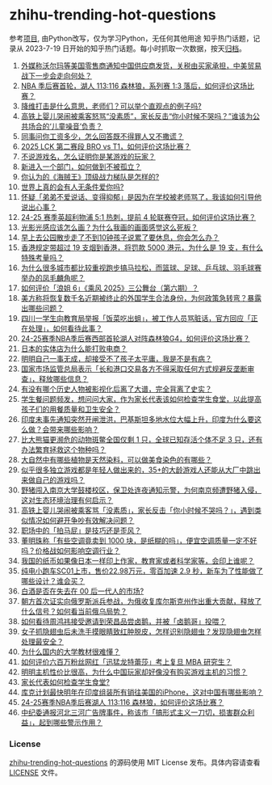 # zhihu-trending-hot-questions
参考[项目](https://github.com/justjavac/zhihu-trending-hot-questions), 由Python改写，仅为学习Python，无任何其他用途
知乎热门话题，记录从 2023-7-19
日开始的知乎热门话题。每小时抓取一次数据，按天[归档](./data)。
<!-- BEGIN -->
<!-- 最后更新时间 2025-04-28 04:30:16.943372 -->
1. [外媒称沃尔玛等美国零售商通知中国供应商发货，关税由买家承担，中美贸易战下一步会走向何处？](https://www.zhihu.com/question/1899606299152487314)
1. [NBA 季后赛首轮，湖人 113:116 森林狼，系列赛 1:3 落后，如何评价这场比赛？](https://www.zhihu.com/question/1900076052765730797)
1. [降维打击是什么意思，老师们？可以举个直观点的例子吗?](https://www.zhihu.com/question/658978582)
1. [高铁上婴儿哭闹被乘客怒骂“没素质”，家长反击“你小时候不哭吗？”谁该为公共场合的‘儿童噪音’负责？](https://www.zhihu.com/question/1899247073322303732)
1. [同事问你工资多少，怎么回答既不得罪人又不撒谎？](https://www.zhihu.com/question/1899126585363267922)
1. [2025 LCK 第二赛段 BRO vs T1，如何评价这场比赛？](https://www.zhihu.com/question/1899858371387027682)
1. [不说游戏名，怎么证明你是某游戏的玩家？](https://www.zhihu.com/question/1899064949986267996)
1. [新进入一个部门，如何做到不被孤立？](https://www.zhihu.com/question/14240006162)
1. [你认为的《海贼王》顶级战力梯队是怎样的?](https://www.zhihu.com/question/624648325)
1. [世界上真的会有人无条件爱你吗?](https://www.zhihu.com/question/13590258836)
1. [怀疑「弟弟不爱说话、变得抑郁」是因为在学校被老师骂了，我该如何引导他说出心事？](https://www.zhihu.com/question/1898889858941953125)
1. [24-25 赛季英超利物浦 5:1 热刺，提前 4 轮联赛夺冠，如何评价这场比赛？](https://www.zhihu.com/question/1899970156689613122)
1. [光影光感应该怎么画？为什么我画的画面感觉这么死板？](https://www.zhihu.com/question/13696589510)
1. [早上去公园散步走了不到10钟孩子说累了要休息，你会怎么办？](https://www.zhihu.com/question/1899743499462608498)
1. [香港规定带超过 19 支烟到香港，将罚款 5000 港元，为什么是 19 支，有什么特殊考量吗？](https://www.zhihu.com/question/1899511376843601137)
1. [为什么很多城市都比较重视跑步搞马拉松，而篮球、足球、乒乓球、羽毛球赛举办的凤毛麟角呢？](https://www.zhihu.com/question/1897761830895587743)
1. [如何评价「浪姐 6」《乘风 2025》三公舞台（第六期）？](https://www.zhihu.com/question/1898923865498944584)
1. [美方称将恢复数千名近期被终止的外国学生合法身份，为何政策急转弯？暴露出哪些问题？](https://www.zhihu.com/question/1899410379832005587)
1. [四川一学生向教育局举报「饭菜吃出蛆」，被工作人员骂脏话，官方回应「正在处理」，如何看待此事？](https://www.zhihu.com/question/1899884965916799371)
1. [24-25赛季NBA季后赛西部首轮湖人对阵森林狼G4，如何评价这场比赛？](https://www.zhihu.com/question/1900050714216109630)
1. [日本的实体店为什么能打败电商？](https://www.zhihu.com/question/584328264)
1. [明明自己一事无成，却接受不了孩子太平庸，我是不是有病？](https://www.zhihu.com/question/12908834701)
1. [国家市场监管总局表示「长和港口交易各方不得采取任何方式规避反垄断审查」，释放哪些信息？](https://www.zhihu.com/question/1899876122272966313)
1. [有没有哪个历史人物被影视化后离了大谱，完全背离了史实？](https://www.zhihu.com/question/658757009)
1. [学生餐问题频发，想问问大家，作为家长代表该如何检查学生食堂，以此提高孩子们的用餐质量和卫生安全？](https://www.zhihu.com/question/12318197776)
1. [印度未事先通知突然开闸泄洪，巴基斯坦多地水位大幅上升，印度为什么要这么做？会带来哪些影响？](https://www.zhihu.com/question/1899819271124641340)
1. [比大熊猫更濒危的动物斑鳖全国仅剩 1 只，全球已知存活个体不足 3 只，还有办法繁育拯救这个物种吗？](https://www.zhihu.com/question/1899555786608304656)
1. [大自然中有哪些植物是天然染料，可以做美食染色的有哪些？](https://www.zhihu.com/question/1895612507625866793)
1. [似乎很多独立游戏都是年轻人做出来的，35+的大龄游戏人还能从大厂中跳出来做自己的游戏吗？](https://www.zhihu.com/question/4852845720)
1. [野猪闯入南京大学鼓楼校区，保卫处连夜通知示警，为何南京频遭野猪入侵，这对生态环境治理有何启示？](https://www.zhihu.com/question/1899833413860548872)
1. [高铁上婴儿哭闹被乘客骂「没素质」，家长反击「你小时候不哭吗？」，遇到类似情况如何避开争吵有效解决问题？](https://www.zhihu.com/question/1899247073322303732)
1. [职场中的「拍马屁」是技巧还是歪风？](https://www.zhihu.com/question/1899268986065093461)
1. [董明珠称「有些空调竟卖到 1000 块，是纸糊的吗」，便宜空调质量一定不好吗？价格战如何影响空调行业？](https://www.zhihu.com/question/1898384187913929297)
1. [我国的纸币如果像日本一样印上作家，教育家或者科学家等，会印上谁呢？](https://www.zhihu.com/question/40327952)
1. [纯电小跑车SC01上市，售价22.98万元，零百加速 2.9 秒，新车为了性能做了哪些设计？谁会买？](https://www.zhihu.com/question/1899774784646115918)
1. [白酒是否在失去在 00 后一代人的市场?](https://www.zhihu.com/question/12303778372)
1. [朝方首次证实向俄罗斯派兵参战，为俄收复库尔斯克州作出重大贡献，释放了什么信号？如何看当前俄乌局势？](https://www.zhihu.com/question/1900129061226907110)
1. [如何看待周鸿祎接受邀请到荣昌品尝卤鹅，并被「卤鹅哥」投喂？](https://www.zhihu.com/question/1899614241478154055)
1. [女子抓隐翅虫后未洗手摸眼睛致红肿脱皮，怎样识别隐翅虫？发现隐翅虫怎样处理最安全？](https://www.zhihu.com/question/1898686944914925252)
1. [为什么国内的大学教材很难懂？](https://www.zhihu.com/question/298180100)
1. [如何评价六百万粉丝网红「迅猛龙特蕾莎」考上复旦 MBA 研究生？](https://www.zhihu.com/question/1899385214662325283)
1. [明明主机性价比很高，为什么中国玩家却好像没有购买游戏主机的习惯？](https://www.zhihu.com/question/1898457041439274795)
1. [家长代表如何检查学生食堂?](https://www.zhihu.com/question/12318197776)
1. [库克计划最快明年在印度组装所有销往美国的iPhone，这对中国有哪些影响？](https://www.zhihu.com/question/1899199372975124602)
1. [24-25赛季NBA季后赛湖人 113:116 森林狼，如何评价这场比赛？](https://www.zhihu.com/question/1900035827851048115)
1. [中纪委通报河北三河广告牌事件，称该市「搞形式主义一刀切，损害群众利益」，起到哪些警示作用？](https://www.zhihu.com/question/1899869962123829828)
<!-- END -->
### License
[zhihu-trending-hot-questions](https://github.com/yaogengzhu/zhihu-trending-hot-questions)
的源码使用 MIT License 发布。具体内容请查看 [LICENSE](./LICENSE) 文件。
